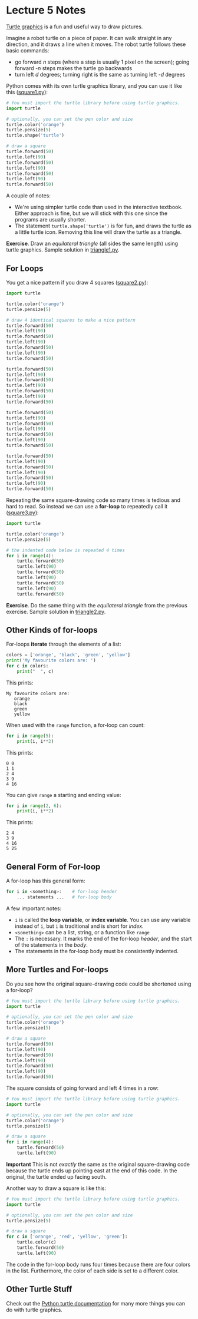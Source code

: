 # Lecture 5 Notes

[Turtle graphics](https://en.wikipedia.org/wiki/Turtle_graphics) is a fun and
useful way to draw pictures.

Imagine a robot turtle on a piece of paper. It can walk straight in any
direction, and it draws a line when it moves. The robot turtle follows these
basic commands:

- go forward *n* steps (where a step is usually 1 pixel on the screen); going
  forward *-n* steps makes the turtle go backwards
- turn left *d* degrees; turning right is the same as turning left *-d*
  degrees

Python comes with its own turtle graphics library, and you can use it like
this ([square1.py](square1.py)):

```python
# You must import the turtle library before using turtle graphics.
import turtle

# optionally, you can set the pen color and size
turtle.color('orange')
turtle.pensize(5)
turtle.shape('turtle')

# draw a square
turtle.forward(50)
turtle.left(90)
turtle.forward(50)
turtle.left(90)
turtle.forward(50)
turtle.left(90)
turtle.forward(50)
```

A couple of notes:

- We're using simpler turtle code than used in the interactive textbook.
  Either approach is fine, but we will stick with this one since the programs
  are usually shorter.
- The statement `turtle.shape('turtle')` is for fun, and draws the turtle as a
  little turtle icon. Removing this line will draw the turtle as a triangle.

**Exercise**. Draw an *equilateral triangle* (all sides the same length) using
turtle graphics. Sample solution in [triangle1.py](triangle1.py).


## For Loops

You get a nice pattern if you draw 4 squares ([square2.py](square2.py)):

```python
import turtle

turtle.color('orange')
turtle.pensize(5)

# draw 4 identical squares to make a nice pattern
turtle.forward(50)
turtle.left(90)
turtle.forward(50)
turtle.left(90)
turtle.forward(50)
turtle.left(90)
turtle.forward(50)

turtle.forward(50)
turtle.left(90)
turtle.forward(50)
turtle.left(90)
turtle.forward(50)
turtle.left(90)
turtle.forward(50)

turtle.forward(50)
turtle.left(90)
turtle.forward(50)
turtle.left(90)
turtle.forward(50)
turtle.left(90)
turtle.forward(50)

turtle.forward(50)
turtle.left(90)
turtle.forward(50)
turtle.left(90)
turtle.forward(50)
turtle.left(90)
turtle.forward(50)
```

Repeating the same square-drawing code so many times is tedious and hard to
read. So instead we can use a **for-loop** to repeatedly call it
([square3.py](square3.py)):

```python
import turtle

turtle.color('orange')
turtle.pensize(5)

# the indented code below is repeated 4 times
for i in range(4):
    turtle.forward(50)
    turtle.left(90)
    turtle.forward(50)
    turtle.left(90)
    turtle.forward(50)
    turtle.left(90)
    turtle.forward(50)
```

**Exercise**. Do the same thing with the *equilateral triangle* from the
previous exercise. Sample solution in [triangle2.py](triangle2.py).


## Other Kinds of for-loops

For-loops **iterate** through the elements of a list:

```python
colors = ['orange', 'black', 'green', 'yellow']
print('My favourite colors are: ')
for c in colors:
    print("  ", c)
```

This prints:

```
My favourite colors are: 
   orange
   black
   green
   yellow
```

When used with the `range` function, a for-loop can count:

```python
for i in range(5):
    print(i, i**2)
```

This prints:

```
0 0
1 1
2 4
3 9
4 16
```

You can give `range` a starting and ending value:

```python
for i in range(2, 6):
    print(i, i**2)
```

This prints:

```
2 4
3 9
4 16
5 25
```

## General Form of For-loop

A for-loop has this general form:

```python
for i in <something>:    # for-loop header
    ... statements ...   # for-loop body
```

A few important notes:

- `i` is called the **loop variable**, or **index variable**. You can use any
  variable instead of `i`, but `i` is traditional and is short for *index*.
- `<something>` can be a list, string, or a function like `range`
- The `:` is necessary. It marks the end of the for-loop *header*, and the start
  of the statements in the *body*.
- The statements in the for-loop body must be consistently indented.


## More Turtles and For-loops

Do you see how the original square-drawing code could be shortened using a
for-loop?

```python
# You must import the turtle library before using turtle graphics.
import turtle

# optionally, you can set the pen color and size
turtle.color('orange')
turtle.pensize(5)

# draw a square
turtle.forward(50)
turtle.left(90)
turtle.forward(50)
turtle.left(90)
turtle.forward(50)
turtle.left(90)
turtle.forward(50)
```

The square consists of going forward and left 4 times in a row:

```python
# You must import the turtle library before using turtle graphics.
import turtle

# optionally, you can set the pen color and size
turtle.color('orange')
turtle.pensize(5)

# draw a square
for i in range(4):
    turtle.forward(50)
    turtle.left(90)
```

**Important** This is not *exactly* the same as the original square-drawing
code because the turtle ends up pointing east at the end of this code. In the
original, the turtle ended up facing south.

Another way to draw a square is like this:

```python
# You must import the turtle library before using turtle graphics.
import turtle

# optionally, you can set the pen color and size
turtle.pensize(5)

# draw a square
for c in ['orange', 'red', 'yellow', 'green']:
    turtle.color(c)
    turtle.forward(50)
    turtle.left(90)
```

The code in the for-loop body runs four times because there are four colors in
the list. Furthermore, the color of each side is set to a different color.


## Other Turtle Stuff

Check out the [Python turtle
documentation](https://docs.python.org/3/library/turtle.html) for many more
things you can do with turtle graphics.

